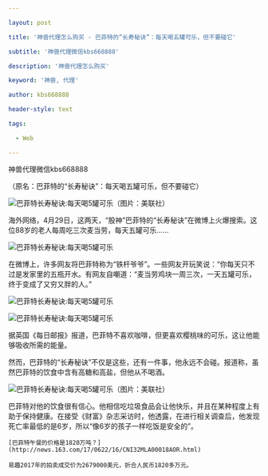 ---
layout: post
title: '神兽代理怎么购买 - 巴菲特的“长寿秘诀”：每天喝五罐可乐，但不要碰它'
subtitle: '神兽代理微信kbs668888'
description: '神兽代理怎么购买'
keyword: '神兽, 代理'
author: kbs668888
header-style: text
tags:
  - Web
---
神兽代理微信kbs668888

（原名：巴菲特的“长寿秘诀”：每天喝五罐可乐，但不要碰它）

![巴菲特长寿秘诀:每天喝5罐可乐](http://dingyue.ws.126.net/qjjuwXrcA3JWN0vNoUjvJNWXAxOwGuwDleYYWFUMIBYhY1556544146976compressflag.jpg)（图片：美联社）

海外网络，4月29日，这两天，“股神”巴菲特的“长寿秘诀”在微博上火爆搜索。这位88岁的老人每周吃三次麦当劳，每天五罐可乐……

![巴菲特长寿秘诀:每天喝5罐可乐](http://dingyue.ws.126.net/veVEY2ZXEShORfhRoH7CNJ6LYVDmqnJK6M5BDwU6HULhu1556544146978.jpg)

在微博上，许多网友将巴菲特称为“铁杆爷爷”。一些网友开玩笑说：“你每天只不过是发家里的五瓶开水。有网友自嘲道：“麦当劳鸡块一周三次，一天五罐可乐，终于变成了又穷又胖的人。”

![巴菲特长寿秘诀:每天喝5罐可乐](http://dingyue.ws.126.net/eDgKTVEMjI64MbkEvYtjxvDopG5kyX=RH2M6yALacUG2T1556544146978.jpg)

![巴菲特长寿秘诀:每天喝5罐可乐](http://dingyue.ws.126.net/82M5UGaLotUtoELbeH6VaQ3y8TcCyV4rqyDXWxG03=M6i1556544146978.jpg)

据英国《每日邮报》报道，巴菲特不喜欢咖啡，但更喜欢樱桃味的可乐，这让他能够吸收所需的能量。

然而，巴菲特的“长寿秘诀”不仅是这些，还有一件事，他永远不会碰。报道称，虽然巴菲特的饮食中含有高糖和高盐，但他从不喝酒。

![巴菲特长寿秘诀:每天喝5罐可乐](http://dingyue.ws.126.net/x3ZR6H=yrMoriEkR7RkB2F5Q4Gbs2KzcdGwDDzV5bLZr71556544146979compressflag.jpg)（图片：美联社）

巴菲特对他的饮食很有信心。他相信吃垃圾食品会让他快乐，并且在某种程度上有助于保持健康。在接受《财富》杂志采访时，他透露，在进行相关调查后，他发现死亡率最低的是6岁，所以“像6岁的孩子一样吃饭是安全的”。

    
    
    [巴菲特午餐的价格是1820万吨？](http://news.163.com/17/0622/16/CNI32MLA00018AOR.html)
    
    易趣2017年的拍卖成交价为2679000美元，折合人民币1820多万元。

  

